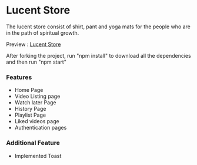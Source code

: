 # Lucent Store

The lucent store consist of shirt, pant and yoga mats for the people who are in the path of spiritual growth.

Preview : [Lucent Store](https://my-store-dev.netlify.app/)

After forking the project, run "npm install" to download all the dependencies and then run "npm start"

 ### Features

- Home Page
- Video Listing page 
- Watch later Page 
- History Page 
- Playlist Page
- Liked videos page
- Authentication pages

### Additional Feature

- Implemented Toast